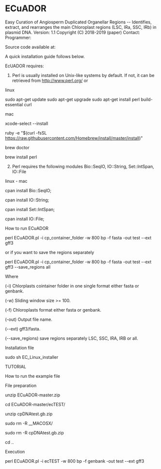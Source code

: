 # ECuADOR
Easy Curation of Angiosperm Duplicated Organellar Regions -- Identifies, extract, and rearranges the main Chloroplast regions (LSC, IRa, SSC, IRb) in plasmid DNA.
Version: 1.1
Copyright (C) 2018-2019 (paper)
Contact: 
Programmer: 

Source code available at: 

A quick installation guide follows below.

EcUADOR requires:

1) Perl is usually installed on Unix-like systems by default. If not, it can be retrieved from http://www.perl.org/ or

linux

sudo apt-get update 
sudo apt-get upgrade
sudo apt-get install perl build-essential curl


mac

xcode-select --install

ruby -e "$(curl -fsSL https://raw.githubusercontent.com/Homebrew/install/master/install)"

brew doctor

brew install perl



2) Perl requires the following modules Bio::SeqIO, IO::String, Set::IntSpan, IO::File

linux - mac

cpan install Bio::SeqIO;

cpan install IO::String;

cpan install Set::IntSpan;

cpan install IO::File;



How to run ECuADOR


perl ECuADOR.pl -i cp_container_folder -w 800 bp -f fasta -out test --ext gff3

or if you want to save the regions separately

perl ECuADOR.pl -i cp_container_folder -w 800 bp -f fasta -out test --ext gff3 --save_regions all


Where

(-i) Chlorplasts cointainer folder in one single format either fasta or genbank.

(-w) Sliding window size >= 100.

(-f) Chloroplasts format either fasta or genbank.

(-out) Output file name.

(--ext) gff3/fasta.

(--save_regions) save regions separately LSC, SSC, IRA, IRB or all.


Installation file

sudo sh EC_Linux_installer


TUTORIAL

How to run the example file

File preparation

unzip ECuADOR-master.zip

cd ECuADOR-master/ecTEST/

unzip cpDNAtest.gb.zip

sudo rm -R __MACOSX/

sudo rm -R cpDNAtest.gb.zip

cd ..


Execution

perl ECuADOR.pl -i ecTEST -w 800 bp -f genbank -out test --ext gff3

